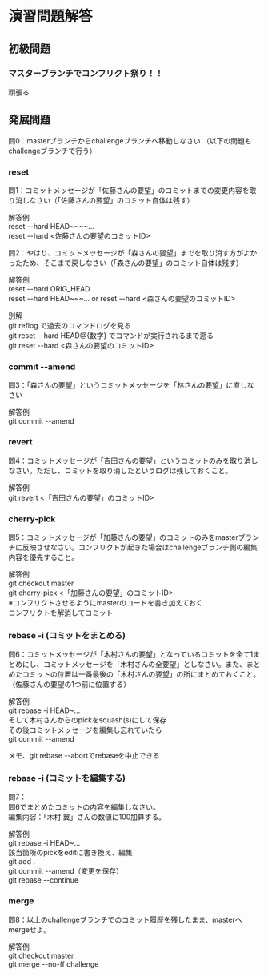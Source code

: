 # 演習問題解答

## __初級問題__
### マスターブランチでコンフリクト祭り！！
頑張る


## __発展問題__

問0：masterブランチからchallengeブランチへ移動しなさい
（以下の問題もchallengeブランチで行う）

### reset
問1：コミットメッセージが「佐藤さんの要望」のコミットまでの変更内容を取り消しなさい（「佐藤さんの要望」のコミット自体は残す）

解答例  
reset --hard HEAD~~~~...  
reset --hard <佐藤さんの要望のコミットID>  

問2：やはり、コミットメッセージが「森さんの要望」までを取り消す方がよかったため、そこまで戻しなさい（「森さんの要望」のコミット自体は残す）

解答例  
reset --hard ORIG_HEAD  
reset --hard HEAD~~~... or reset --hard <森さんの要望のコミットID>  

別解  
git reflog で過去のコマンドログを見る  
git reset --hard HEAD@{数字} でコマンドが実行されるまで遡る  
git reset --hard <森さんの要望のコミットID>  

### commit --amend
問3：「森さんの要望」というコミットメッセージを「林さんの要望」に直しなさい

解答例  
git commit --amend

### revert
問4：コミットメッセージが「吉田さんの要望」というコミットのみを取り消しなさい。ただし、コミットを取り消したというログは残しておくこと。


解答例  
git revert <「吉田さんの要望」のコミットID>

### cherry-pick
問5：コミットメッセージが「加藤さんの要望」のコミットのみをmasterブランチに反映させなさい。コンフリクトが起きた場合はchallengeブランチ側の編集内容を優先すること。

解答例  
git checkout master   
git cherry-pick <「加藤さんの要望」のコミットID>  
※コンフリクトさせるようにmasterのコードを書き加えておく  
コンフリクトを解消してコミット  

### rebase -i (コミットをまとめる)
問6：コミットメッセージが「木村さんの要望」となっているコミットを全て1まとめにし、コミットメッセージを「木村さんの全要望」としなさい。また、まとめたコミットの位置は一番最後の「木村さんの要望」の所にまとめておくこと。（佐藤さんの要望の1つ前に位置する）

解答例  
git rebase -i HEAD~...  
そして木村さんからのpickをsquash(s)にして保存  
その後コミットメッセージを編集し忘れていたら  
git commit --amend

メモ、git rebase --abortでrebaseを中止できる  


### rebase -i (コミットを編集する)
問7：  
問6でまとめたコミットの内容を編集しなさい。  
編集内容：「木村 翼」さんの数値に100加算する。  

解答例  
git rebase -i HEAD~...  
該当箇所のpickをeditに書き換え、編集  
git add .   
git commit --amend（変更を保存）  
git rebase --continue   

### merge
問8：以上のchallengeブランチでのコミット履歴を残したまま、masterへmergeせよ。


解答例  
git checkout master  
git merge --no-ff challenge  
